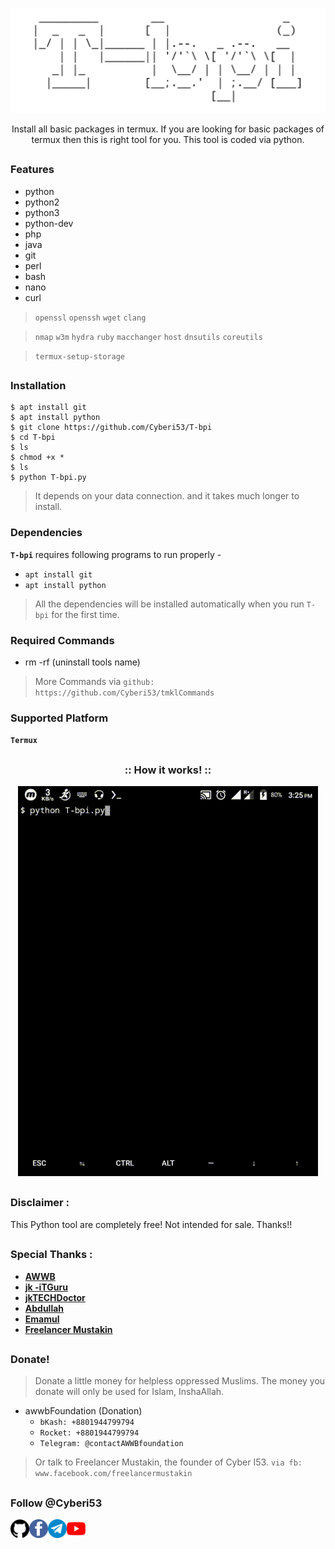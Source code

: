 <!-- T-bpi -->

<p align="center">
 <img src=".imgs/logo.png">
</p>


<p align="center">Install all basic packages in termux. If you are looking for basic packages of termux then this is right tool for you. This tool is coded via python.</p>

##

### Features
- python
- python2
- python3
- python-dev
- php
- java
- git
- perl
- bash
- nano
- curl
> `openssl` `openssh` `wget` `clang`

> `nmap` `w3m` `hydra` `ruby` `macchanger` `host` `dnsutils` `coreutils`

> `termux-setup-storage`

##

### Installation
```
$ apt install git
$ apt install python
$ git clone https://github.com/Cyberi53/T-bpi
$ cd T-bpi
$ ls
$ chmod +x *
$ ls
$ python T-bpi.py
```
> It depends on your data connection. and it takes much longer to install.

### Dependencies

**`T-bpi`** requires following programs to run properly - 
- `apt install git`
- `apt install python`

> All the dependencies will be installed automatically when you run `T-bpi` for the first time.

### Required Commands
- rm -rf (uninstall tools name)

> More Commands via `github: https://github.com/Cyberi53/tmklCommands`

### Supported Platform
**`Termux`**

##

<h3 align="center">
:: How it works! ::
</h3>
<p align="center">
<img src=".imgs/wf.gif"/>
</p>

##

### Disclaimer :
<p>This Python tool are completely free! Not intended for sale. Thanks!!</p>

##

### Special Thanks :

- [**AWWB**](https://facebook.com/awwbFoundation)
- [**jk -iTGuru**](https://github.com/jk-iTGuru)
- [**jkTECHDoctor**](https://github.com/jkTECHDoctor)
- [**Abdullah**](#)
- [**Emamul**](#)
- [**Freelancer Mustakin**](https://github.com/freelancermustakin)

##

### Donate!
> Donate a little money for helpless oppressed Muslims. The money you donate will only be used for Islam, InshaAllah.
- awwbFoundation (Donation)
  - `bKash: +8801944799794`
  - `Rocket: +8801944799794`
  - `Telegram: @contactAWWBfoundation`

> Or talk to Freelancer Mustakin, the founder of Cyber ​​I53. `via fb: www.facebook.com/freelancermustakin`

##

### Follow @Cyberi53
<a href="https://github.com/Cyberi53"><img align="left" title="Github" alt="Github" width="30px" src=".assets/github.png" /></a>
<a href="https://facebook.com/Cyberi53"><img align="left" title="Facebook" alt="Facebook" width="30px" src=".assets/facebook.png" /></a>
<a href="https://t.me/Cyber_i53"><img align="left" title="Telegram" alt="Telegram" width="30px" src=".assets/telegram.png" /></a>
<a href="https://m.youtube.com/channel/UCoAUatLl3PQB-buaTMn8YJw"><img align="left" title="YouTube" alt="YouTube" width="30px" src=".assets/YouTube.png" /></a>
